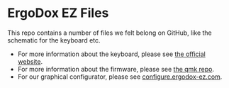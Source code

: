 # ErgoDox EZ Files

This repo contains a number of files we felt belong on GitHub, like the schematic for the keyboard etc.

* For more information about the keyboard, please see [the official website](http://www.ergodox-ez.com).
* For more information about the firmware, please see [the qmk repo](https://github.com/jackhumbert/qmk_firmware).
* For our graphical configurator, please see [configure.ergodox-ez.com](http://configure.ergodox-ez.com).
